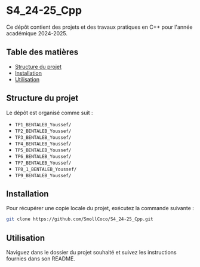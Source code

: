 # S4_24-25_Cpp

Ce dépôt contient des projets et des travaux pratiques en C++ pour l'année académique 2024-2025.

## Table des matières

- [Structure du projet](#structure-du-projet)  
- [Installation](#installation)  
- [Utilisation](#utilisation)

## Structure du projet

Le dépôt est organisé comme suit :  

- `TP1_BENTALEB_Youssef/`  
- `TP2_BENTALEB_Youssef/`
- `TP3_BENTALEB_Youssef/`
- `TP4_BENTALEB_Youssef/` 
- `TP5_BENTALEB_Youssef/` 
- `TP6_BENTALEB_Youssef/` 
- `TP7_BENTALEB_Youssef/` 
- `TP8_1_BENTALEB_Youssef/` 
- `TP9_BENTALEB_Youssef/` 

## Installation

Pour récupérer une copie locale du projet, exécutez la commande suivante :  

```bash
git clone https://github.com/SmollCoco/S4_24-25_Cpp.git
```

## Utilisation

Naviguez dans le dossier du projet souhaité et suivez les instructions fournies dans son README.
